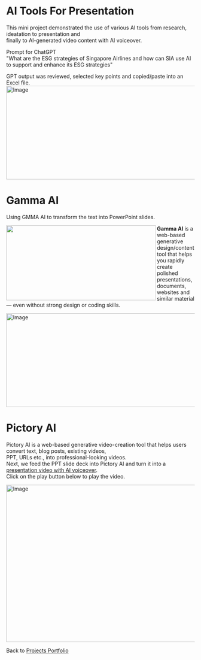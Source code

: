 # AI Tools For Presentation  

This mini project demonstrated the use of various AI tools from research, ideatation to presentation and  
finally to AI-generated video content with AI voiceover.  

Prompt for ChatGPT  
"What are the ESG strategies of Singapore Airlines and how can SIA use AI to support and enhance its ESG strategies"  

GPT output was reviewed, selected key points and copied/paste into an Excel file.  
<img width="600" height="250" alt="Image" src="https://github.com/user-attachments/assets/81a11833-5381-4db0-868d-b844129cb924" />  

# Gamma AI  
Using GMMA AI to transform the text into PowerPoint slides.   

<p>
  <img align="left" width="400" height="200" src="https://github.com/user-attachments/assets/e4c4936f-628b-4ec9-90a4-6b064f8d1014" />
  <strong>Gamma AI</strong> is a web-based generative design/content tool 
  that helps you rapidly create polished presentations, documents, websites and similar material — even without strong design or coding skills.
</p>


<img width="600" height="250" alt="Image" src="https://github.com/user-attachments/assets/b1fcaa80-4b5f-40de-b8e6-eb0230e8cead" />

# Pictory AI  
Pictory AI is a web-based generative video-creation tool that helps users convert text, blog posts, existing videos,  
PPT, URLs etc., into professional-looking videos.  
Next, we feed the PPT slide deck into Pictory AI and turn it into a [presentation video with AI voiceover](https://youtu.be/awaL1CuURJk).  
Click on the play button below to play the video.

[<img width="600" height="420" alt="Image" src="https://github.com/user-attachments/assets/3151205e-988e-42ce-bb6d-0bd7b559fdea" />](https://youtu.be/awaL1CuURJk)

Back to [Projects Portfolio](https://cheeweeng.github.io/)
